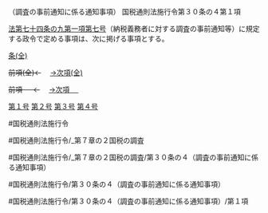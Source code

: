 （調査の事前通知に係る通知事項）
国税通則法施行令第３０条の４第１項

[法第七十四条の九第一項第七号](国税通則法＿＿＿＿＿第７４条の９第１項第７号)（納税義務者に対する調査の事前通知等）に規定する政令で定める事項は、次に掲げる事項とする。

[条(全)](国税通則法施行＿令＿第３０条の４_.md)

~~前項(全)←~~　  [→次項(全)](国税通則法施行＿令＿第３０条の４第２項_.md)

~~前項 　 ←~~　  [→次項 　 ](国税通則法施行＿令＿第３０条の４第２項.md)

[第１号](国税通則法施行＿令＿第３０条の４第１項第１号.md)  [第２号](国税通則法施行＿令＿第３０条の４第１項第２号.md)  [第３号](国税通則法施行＿令＿第３０条の４第１項第３号.md)  [第４号](国税通則法施行＿令＿第３０条の４第１項第４号.md)  

#国税通則法施行令

#国税通則法施行令/_第７章の２国税の調査

#国税通則法施行令/_第７章の２国税の調査/第３０条の４（調査の事前通知に係る通知事項）

#国税通則法施行令/第３０条の４（調査の事前通知に係る通知事項）

#国税通則法施行令/第３０条の４（調査の事前通知に係る通知事項）/第１項

